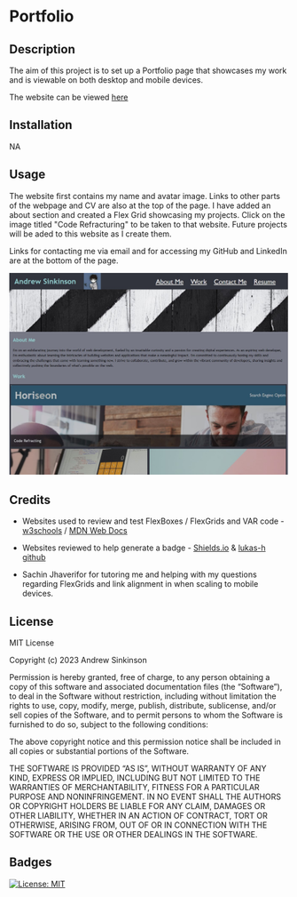 # Portfolio

## Description

The aim of this project is to set up a Portfolio page that showcases my work and is viewable on both desktop and mobile devices.

The website can be viewed [here](https://duouk2000.github.io/Portfolio/)

## Installation

NA

## Usage

The website first contains my name and avatar image. Links to other parts of the webpage and CV are also at the top of the page. I have added an about section and created a Flex Grid showcasing my projects. Click on the image titled "Code Refracturing" to be taken to that website. Future projects will be aded to this website as I create them.

Links for contacting me via email and for accessing my GitHub and LinkedIn are at the bottom of the page.

![screenshot showing the webpage, right-click contect menu and developer console](assets/images/screenshot.jpg)
    
## Credits

- Websites used to review and test FlexBoxes / FlexGrids and VAR code - [w3schools](https://www.w3schools.com/html/default.asp) /
[MDN Web Docs](https://developer.mozilla.org/en-US/docs/Learn/HTML)

- Websites reviewed to help  generate a badge - [Shields.io](https://shields.io/badges) & [lukas-h github](https://gist.github.com/lukas-h/2a5d00690736b4c3a7ba)

- Sachin Jhaverifor for tutoring me and helping with my questions regarding FlexGrids and link alignment in when scaling to mobile devices.

## License

MIT License

Copyright (c) 2023 Andrew Sinkinson

Permission is hereby granted, free of charge, to any person obtaining a copy of this software and associated documentation files (the “Software”), to deal in the Software without restriction, including without limitation the rights to use, copy, modify, merge, publish, distribute, sublicense, and/or sell copies of the Software, and to permit persons to whom the Software is furnished to do so, subject to the following conditions:

The above copyright notice and this permission notice shall be included in all copies or substantial portions of the Software.

THE SOFTWARE IS PROVIDED “AS IS”, WITHOUT WARRANTY OF ANY KIND, EXPRESS OR IMPLIED, INCLUDING BUT NOT LIMITED TO THE WARRANTIES OF MERCHANTABILITY, FITNESS FOR A PARTICULAR PURPOSE AND NONINFRINGEMENT. IN NO EVENT SHALL THE AUTHORS OR COPYRIGHT HOLDERS BE LIABLE FOR ANY CLAIM, DAMAGES OR OTHER LIABILITY, WHETHER IN AN ACTION OF CONTRACT, TORT OR OTHERWISE, ARISING FROM, OUT OF OR IN CONNECTION WITH THE SOFTWARE OR THE USE OR OTHER DEALINGS IN THE SOFTWARE.

## Badges

[![License: MIT](https://img.shields.io/badge/License-MIT-blue)](https://opensource.org/licenses/MIT)